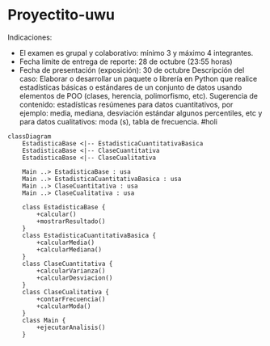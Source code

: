 # Proyectito-uwu
Indicaciones:
- El examen es grupal y colaborativo: mínimo 3 y máximo 4 integrantes.
- Fecha límite de entrega de reporte: 28 de octubre (23:55 horas)
- Fecha de presentación (exposición): 30 de octubre
Descripción del caso:
Elaborar o desarrollar un paquete o librería en Python que realice estadísticas básicas o estándares de un conjunto de datos usando elementos de POO (clases, herencia, polimorfismo, etc). Sugerencia de contenido: estadísticas resúmenes para datos cuantitativos, por ejemplo: media, mediana, desviación estándar algunos percentiles, etc y para datos cualitativos: moda (s), tabla de frecuencia.
#holi

 ```mermaid
 classDiagram
     EstadisticaBase <|-- EstadisticaCuantitativaBasica
     EstadisticaBase <|-- ClaseCuantitativa
     EstadisticaBase <|-- ClaseCualitativa
     
     Main ..> EstadisticaBase : usa
     Main ..> EstadisticaCuantitativaBasica : usa
     Main ..> ClaseCuantitativa : usa
     Main ..> ClaseCualitativa : usa
 
     class EstadisticaBase {
         +calcular()
         +mostrarResultado()
     }
     class EstadisticaCuantitativaBasica {
         +calcularMedia()
         +calcularMediana()
     }
     class ClaseCuantitativa {
         +calcularVarianza()
         +calcularDesviacion()
     }
     class ClaseCualitativa {
         +contarFrecuencia()
         +calcularModa()
     }
     class Main {
         +ejecutarAnalisis()
     }

